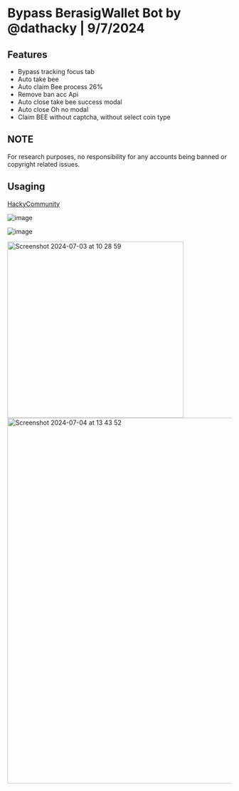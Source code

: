 # Bypass BerasigWallet Bot by @dathacky | 9/7/2024

## Features
- Bypass tracking focus tab
- Auto take bee
- Auto claim Bee process 26%
- Remove ban acc Api
- Auto close take bee success modal
- Auto close Oh no modal
- Claim BEE without captcha, without select coin type

## NOTE
For research purposes, no responsibility for any accounts being banned or copyright related issues.

## Usaging
[HackyCommunity](https://t.me/hackycommunity)

![image](https://media3.giphy.com/media/v1.Y2lkPTc5MGI3NjExN2FpMXpiaG5ib2g3MDdjd3pyZ3dneGxhNDhncXViZ3RkeGZvdjliZiZlcD12MV9pbnRlcm5hbF9naWZfYnlfaWQmY3Q9Zw/pSvyfzuNaRIuIQx4Dd/giphy.gif)

![image](https://media2.giphy.com/media/v1.Y2lkPTc5MGI3NjExMWQ1MDQ5azBybnB1cjUyNjV4MzNwMzFxaTY0dWdvcXVlN216c3ZtaCZlcD12MV9pbnRlcm5hbF9naWZfYnlfaWQmY3Q9Zw/0xIxYhWqczGTrdvcUS/giphy.gif)


<img width="396" alt="Screenshot 2024-07-03 at 10 28 59" src="https://github.com/dathacky/BerasigWallet_bot_bypass/assets/37299929/1af0f773-ce2d-40a0-bdea-bdd20fcf2252">

<img width="821" alt="Screenshot 2024-07-04 at 13 43 52" src="https://github.com/dathacky/BerasigWallet_bot_bypass/assets/37299929/c7f258cf-ecd2-4ae6-bd02-9b44213d2482">
